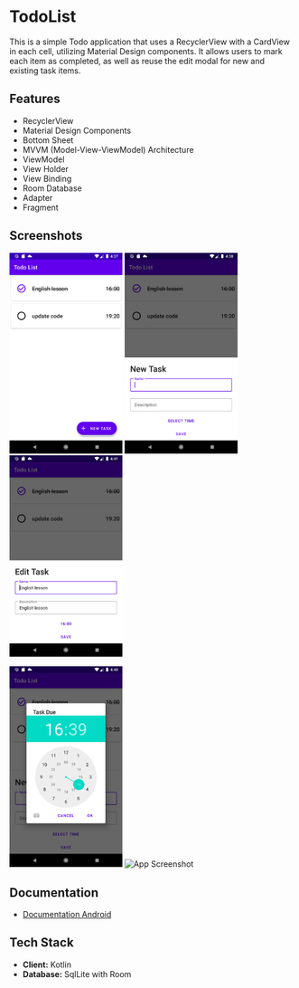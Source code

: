 # TodoList
This is a simple Todo application that uses a RecyclerView with a CardView in each cell, utilizing Material Design components. It allows users to mark each item as completed, as well as reuse the edit modal for new and existing task items.

## Features

* RecyclerView
* Material Design Components
* Bottom Sheet
* MVVM (Model-View-ViewModel) Architecture
* ViewModel
* View Holder
* View Binding
* Room Database
* Adapter
* Fragment

## Screenshots
<img src="screenShot/firstScreen.png" width="200" /> <img src="screenShot/bottomSheet.png" width="200" alt="App Screenshot" /> <img src="screenShot/editTask.png" width="200" alt="App Screenshot" />


<img src="screenShot/taskTime.png" width="200" alt="App Screenshot" /> <img src="sscreenShot/deleteItem.png" width="200" alt="App Screenshot" />

## Documentation
- [Documentation Android]([https://pub.dev/packages/jitsi_meet_flutter_sdk](https://developer.android.com/develop))

## Tech Stack

* **Client:** Kotlin
* **Database:** SqlLite with Room

